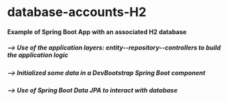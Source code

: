 # database-accounts-H2

<h4>Example of Spring Boot App with an associated H2 database</h4>
<h5>--> Use of the application layers: entity--repository--controllers to build the application logic</h5>
<h5>--> Initialized some data in a DevBootstrap Spring Boot component</h5>
<h5>--> Use of Spring Boot Data JPA to interact with database</h5>
